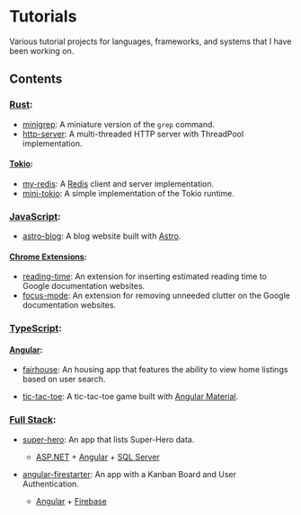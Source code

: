 # Tutorials

Various tutorial projects for languages, frameworks, and systems that I have been working on.

## Contents

### [Rust](https://www.rust-lang.org/):

- [minigrep](./rust/minigrep/): A miniature version of the `grep` command.
- [http-server](./rust/http-server/): A multi-threaded HTTP server with ThreadPool implementation.

#### [Tokio](https://tokio.rs/):

- [my-redis](./rust/tokio/my-redis/): A [Redis](https://redis.io/) client and server implementation.
- [mini-tokio](./rust/tokio/mini-tokio/): A simple implementation of the Tokio runtime.

### [JavaScript](https://www.ecma-international.org/publications-and-standards/standards/ecma-262/):

- [astro-blog](./javascript/astro-blog/): A blog website built with [Astro](https://astro.build/).

#### [Chrome Extensions](https://developer.chrome.com/docs/extensions/):

- [reading-time](./javascript/chrome-extension/reading-time/): An extension for inserting estimated reading time to Google documentation websites.
- [focus-mode](./javascript/chrome-extension/focus-mode/): An extension for removing unneeded clutter on the Google documentation websites.

### [TypeScript](https://www.typescriptlang.org/):

#### [Angular](https://angular.io/):

- [fairhouse](./typescript/angular/fairhouse/): An housing app that features the ability to view home listings based on user search.

- [tic-tac-toe](./typescript/angular/tic-tac-toe/): A tic-tac-toe game built with [Angular Material](https://material.angular.io/).

### [Full Stack](https://www.coursera.org/articles/full-stack-developer):

- [super-hero](./full-stack/super-hero/): An app that lists Super-Hero data.

  - [ASP.NET](https://dotnet.microsoft.com/en-us/apps/aspnet) + [Angular](https://angular.io/) + [SQL Server](https://www.microsoft.com/en-us/sql-server/)

- [angular-firestarter](./full-stack/angular-firestarter/): An app with a Kanban Board and User Authentication.

  - [Angular](https://angular.io/) + [Firebase](https://firebase.google.com/)
